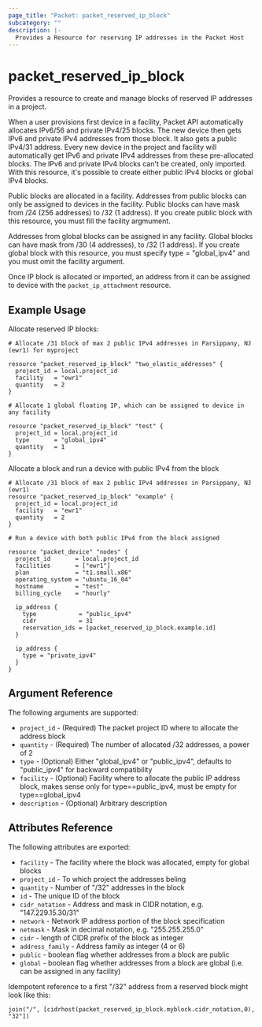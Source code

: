 ```yaml
---
page_title: "Packet: packet_reserved_ip_block"
subcategory: ""
description: |-
  Provides a Resource for reserving IP addresses in the Packet Host
---
```


# packet\_reserved\_ip\_block

Provides a resource to create and manage blocks of reserved IP addresses in a project.

When a user provisions first device in a facility, Packet API automatically allocates IPv6/56 and private IPv4/25 blocks.
The new device then gets IPv6 and private IPv4 addresses from those block. It also gets a public IPv4/31 address.
Every new device in the project and facility will automatically get IPv6 and private IPv4 addresses from these pre-allocated blocks.
The IPv6 and private IPv4 blocks can't be created, only imported. With this resource, it's possible to create either public IPv4 blocks or global IPv4 blocks.

Public blocks are allocated in a facility. Addresses from public blocks can only be assigned to devices in the facility. Public blocks can have mask from /24 (256 addresses) to /32 (1 address). If you create public block with this resource, you must fill the facility argmument.

Addresses from global blocks can be assigned in any facility. Global blocks can have mask from /30 (4 addresses), to /32 (1 address). If you create global block with this resource, you must specify type = "global_ipv4" and you must omit the facility argument.

Once IP block is allocated or imported, an address from it can be assigned to device with the `packet_ip_attachment` resource.

## Example Usage

Allocate reserved IP blocks:

```hcl
# Allocate /31 block of max 2 public IPv4 addresses in Parsippany, NJ (ewr1) for myproject

resource "packet_reserved_ip_block" "two_elastic_addresses" {
  project_id = local.project_id
  facility   = "ewr1"
  quantity   = 2
}

# Allocate 1 global floating IP, which can be assigned to device in any facility

resource "packet_reserved_ip_block" "test" {
  project_id = local.project_id
  type       = "global_ipv4"
  quantity   = 1
}
```

Allocate a block and run a device with public IPv4 from the block

```hcl
# Allocate /31 block of max 2 public IPv4 addresses in Parsippany, NJ (ewr1)
resource "packet_reserved_ip_block" "example" {
  project_id = local.project_id
  facility   = "ewr1"
  quantity   = 2
}

# Run a device with both public IPv4 from the block assigned

resource "packet_device" "nodes" {
  project_id       = local.project_id
  facilities       = ["ewr1"]
  plan             = "t1.small.x86"
  operating_system = "ubuntu_16_04"
  hostname         = "test"
  billing_cycle    = "hourly"

  ip_address {
    type            = "public_ipv4"
    cidr            = 31
    reservation_ids = [packet_reserved_ip_block.example.id]
  }

  ip_address {
    type = "private_ipv4"
  }
}
```

## Argument Reference

The following arguments are supported:

* `project_id` - (Required) The packet project ID where to allocate the address block
* `quantity` - (Required) The number of allocated /32 addresses, a power of 2
* `type` - (Optional) Either "global_ipv4" or "public_ipv4", defaults to "public_ipv4" for backward compatibility
* `facility` - (Optional) Facility where to allocate the public IP address block, makes sense only for type==public_ipv4, must be empty for type==global_ipv4
* `description` - (Optional) Arbitrary description

## Attributes Reference

The following attributes are exported:

* `facility` - The facility where the block was allocated, empty for global blocks
* `project_id` - To which project the addresses beling
* `quantity` - Number of "/32" addresses in the block
* `id` - The unique ID of the block
* `cidr_notation` - Address and mask in CIDR notation, e.g. "147.229.15.30/31"
* `network` - Network IP address portion of the block specification
* `netmask` - Mask in decimal notation, e.g. "255.255.255.0"
* `cidr` - length of CIDR prefix of the block as integer
* `address_family` - Address family as integer (4 or 6)
* `public` - boolean flag whether addresses from a block are public
* `global` - boolean flag whether addresses from a block are global (i.e. can be assigned in any facility)

Idempotent reference to a first "/32" address from a reserved block might look like this:

`join("/", [cidrhost(packet_reserved_ip_block.myblock.cidr_notation,0), "32"])`
